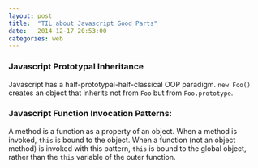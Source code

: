 ```yaml
---
layout: post
title:  "TIL about Javascript Good Parts"
date:   2014-12-17 20:53:00
categories: web
---
```


### Javascript Prototypal Inheritance
Javascript has a half-prototypal-half-classical OOP paradigm. `new Foo()` creates an object that inherits not from `Foo` but from `Foo.prototype`.

### Javascript Function Invocation Patterns:
A method is a function as a property of an object. When a method is invoked, `this` is bound to the object.
When a function (not an object method) is invoked with this pattern, `this` is bound to the global object, rather than the `this` variable of the outer function.
